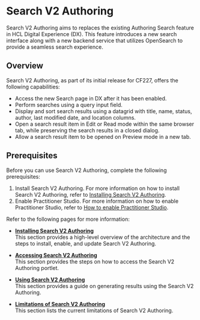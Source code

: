 # Search V2 Authoring

Search V2 Authoring aims to replaces the existing Authoring Search feature in HCL Digital Experience (DX). This feature introduces a new search interface along with a new backend service that utilizes OpenSearch to provide a seamless search experience.

## Overview

Search V2 Authoring, as part of its initial release for CF227, offers the following capabilities:

- Access the new Search page in DX after it has been enabled.
- Perform searches using a query input field.
- Display and sort search results using a datagrid with title, name, status, author, last modified date, and location columns.
- Open a search result item in Edit or Read mode within the same browser tab, while preserving the search results in a closed dialog.
- Allow a search result item to be opened on Preview mode in a new tab.

## Prerequisites

Before you can use Search V2 Authoring, complete the following prerequisites:

1. Install Search V2 Authoring. For more information on how to install Search V2 Authoring, refer to [Installing Search V2 Authoring](../../deployment/install/container/helm_deployment/preparation/optional_tasks/optional_install_new_search.md).
2. Enable Practitioner Studio. For more information on how to enable Practitioner Studio, refer to [How to enable Practitioner Studio](../../build_sites/practitioner_studio/working_with_ps/enable_prac_studio.md).

Refer to the following pages for more information:

- **[Installing Search V2 Authoring](./installation.md)**<br>
This section provides a high-level overview of the architecture and the steps to install, enable, and update Search V2 Authoring.

- **[Accessing Search V2 Authoring](./access.md)**<br>
This section provides the steps on how to access the Search V2 Authoring portlet.

- **[Using Search V2 Authoring](./usage.md)**<br>
This section provides a guide on generating results using the Search V2 Authoring.

- **[Limitations of Search V2 Authoring](./limitations.md)**<br>
This section lists the current limitations of Search V2 Authoring.
